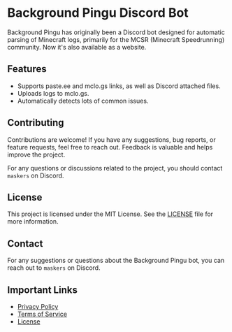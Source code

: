 # Background Pingu Discord Bot

Background Pingu has originally been a Discord bot designed for automatic parsing of Minecraft logs, primarily for the MCSR (Minecraft Speedrunning) community. Now it's also available as a website.

## Features

- Supports paste.ee and mclo.gs links, as well as Discord attached files.
- Uploads logs to mclo.gs.
- Automatically detects lots of common issues.

## Contributing

Contributions are welcome! If you have any suggestions, bug reports, or feature requests, feel free to reach out. Feedback is valuable and helps improve the project.

For any questions or discussions related to the project, you should contact `maskers` on Discord.

## License

This project is licensed under the MIT License. See the [LICENSE](LICENSE) file for more information.

## Contact

For any suggestions or questions about the Background Pingu bot, you can reach out to `maskers` on Discord.

## Important Links

- [Privacy Policy](./PRIVACY_POLICY.md)
- [Terms of Service](./TERMS_OF_SERVICE.md)
- [License](./LICENSE)